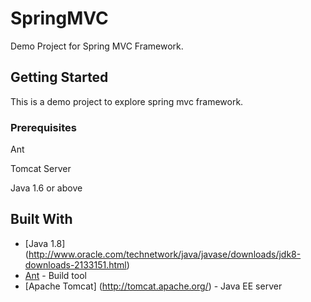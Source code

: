# SpringMVC
Demo Project for Spring MVC Framework.

## Getting Started

This is a demo project to explore spring mvc framework.

### Prerequisites

Ant

Tomcat Server

Java 1.6 or above


## Built With

* [Java 1.8] (http://www.oracle.com/technetwork/java/javase/downloads/jdk8-downloads-2133151.html)
* [Ant](http://ant.apache.org/) - Build tool
* [Apache Tomcat] (http://tomcat.apache.org/) - Java EE server